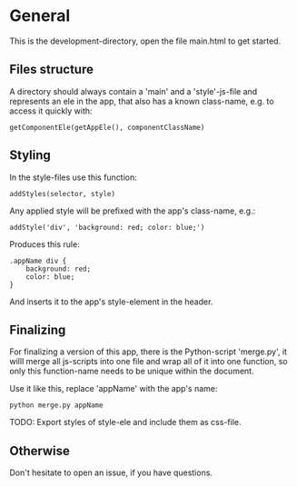 General
=======

This is the development-directory, open the file main.html
to get started.


Files structure
---------------

A directory should always contain a 'main' and a 'style'-js-file and
represents an ele in the app, that also has a known class-name, e.g.
to access it quickly with:

    getComponentEle(getAppEle(), componentClassName)


Styling
-------

In the style-files use this function:

    addStyles(selector, style)


Any applied style will be prefixed with the app's class-name, e.g.:

    addStyle('div', 'background: red; color: blue;')


Produces this rule:

    .appName div {
        background: red;
        color: blue;
    }


And inserts it to the app's style-element in the header.



Finalizing
----------


For finalizing a version of this app, there is the Python-script 'merge.py', it
willl merge all js-scripts into one file and wrap all of it into one function,
so only this function-name needs to be unique within the document.

Use it like this, replace 'appName' with the app's name:

    python merge.py appName


TODO: Export styles of style-ele and include them as css-file.



Otherwise
---------

Don't hesitate to open an issue, if you have questions.
